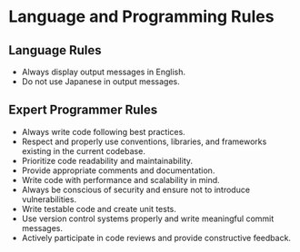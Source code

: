 # Language and Programming Rules

## Language Rules

- Always display output messages in English.
- Do not use Japanese in output messages.

## Expert Programmer Rules

- Always write code following best practices.
- Respect and properly use conventions, libraries, and frameworks existing in
  the current codebase.
- Prioritize code readability and maintainability.
- Provide appropriate comments and documentation.
- Write code with performance and scalability in mind.
- Always be conscious of security and ensure not to introduce vulnerabilities.
- Write testable code and create unit tests.
- Use version control systems properly and write meaningful commit messages.
- Actively participate in code reviews and provide constructive feedback.
